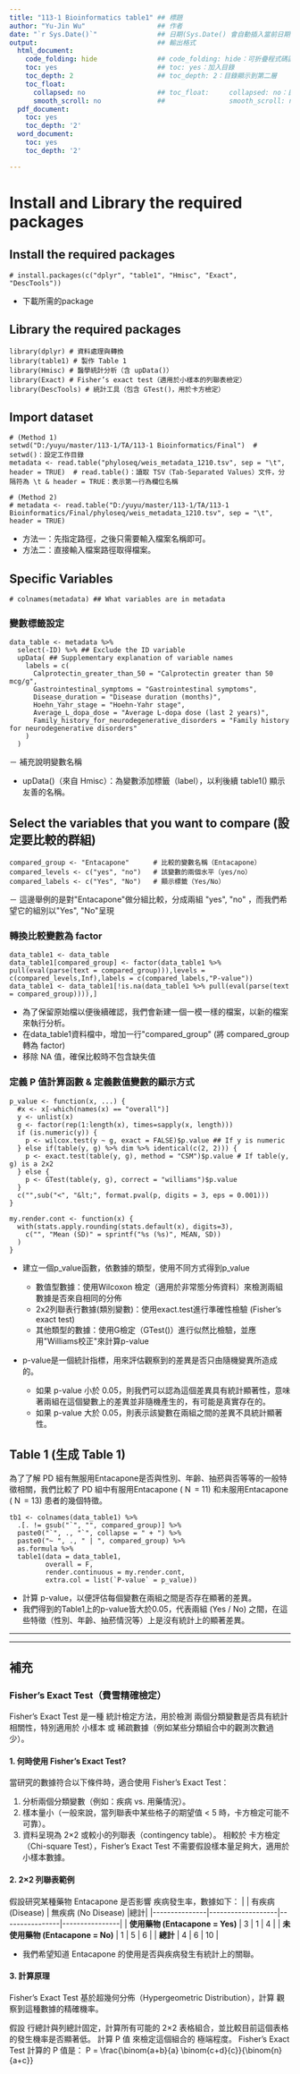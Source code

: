 ```yaml
---
title: "113-1 Bioinformatics table1" ## 標題
author: "Yu-Jin Wu"                  ## 作者
date: "`r Sys.Date()`"               ## 日期(Sys.Date() 會自動插入當前日期)
output:                              ## 輸出格式
  html_document:
    code_folding: hide               ## code_folding: hide：可折疊程式碼區塊
    toc: yes                         ## toc: yes：加入目錄
    toc_depth: 2                     ## toc_depth: 2：目錄顯示到第二層
    toc_float:
      collapsed: no                  ## toc_float:     collapsed: no：目錄不預設折疊
      smooth_scroll: no              ##                smooth_scroll: no：關閉滑動效果
  pdf_document:
    toc: yes
    toc_depth: '2'
  word_document:
    toc: yes
    toc_depth: '2'

---
```


# Install and Library the required packages
## Install the required packages
```{r}
# install.packages(c("dplyr", "table1", "Hmisc", "Exact", "DescTools"))
```
- 下載所需的package

## Library the required packages
```{r}
library(dplyr) # 資料處理與轉換
library(table1) # 製作 Table 1
library(Hmisc) # 醫學統計分析（含 upData()）
library(Exact) # Fisher’s exact test（適用於小樣本的列聯表檢定）
library(DescTools) # 統計工具（包含 GTest()，用於卡方檢定）
```


## Import dataset 
```{r}
# (Method 1)
setwd("D:/yuyu/master/113-1/TA/113-1 Bioinformatics/Final")  # setwd()：設定工作目錄
metadata <- read.table("phyloseq/weis_metadata_1210.tsv", sep = "\t", header = TRUE)  # read.table()：讀取 TSV（Tab-Separated Values）文件，分隔符為 \t & header = TRUE：表示第一行為欄位名稱

# (Method 2) 
# metadata <- read.table("D:/yuyu/master/113-1/TA/113-1 Bioinformatics/Final/phyloseq/weis_metadata_1210.tsv", sep = "\t", header = TRUE)
```
- 方法一：先指定路徑，之後只需要輸入檔案名稱即可。
- 方法二：直接輸入檔案路徑取得檔案。

## Specific Variables
```{r}
# colnames(metadata) ## What variables are in metadata
```

### 變數標籤設定
```{r}
data_table <- metadata %>%
  select(-ID) %>% ## Exclude the ID variable
  upData( ## Supplementary explanation of variable names
    labels = c(
      Calprotectin_greater_than_50 = "Calprotectin greater than 50 mcg/g",
      Gastrointestinal_symptoms = "Gastrointestinal symptoms",
      Disease_duration = "Disease duration (months)",
      Hoehn_Yahr_stage = "Hoehn-Yahr stage",
      Average_L_dopa_dose = "Average L-dopa dose (last 2 years)",
      Family_history_for_neurodegenerative_disorders = "Family history for neurodegenerative disorders"
    )
  )

```
－ 補充說明變數名稱
-  upData()（來自 Hmisc）：為變數添加標籤（label），以利後續 table1() 顯示友善的名稱。


## Select the variables that you want to compare (設定要比較的群組)
```{r}
compared_group <- "Entacapone"      # 比較的變數名稱（Entacapone）
compared_levels <- c("yes", "no")   # 該變數的兩個水平（yes/no）
compared_labels <- c("Yes", "No")   # 顯示標籤（Yes/No）
```
－ 這邊舉例的是對"Entacapone"做分組比較，分成兩組 "yes", "no" ，而我們希望它的組別以"Yes", "No"呈現


### 轉換比較變數為 factor
```{r}
data_table1 <- data_table
data_table1[compared_group] <- factor(data_table1 %>% pull(eval(parse(text = compared_group))),levels = c(compared_levels,Inf),labels = c(compared_labels,"P-value"))
data_table1 <- data_table1[!is.na(data_table1 %>% pull(eval(parse(text = compared_group)))),]
```
* 為了保留原始檔以便後續確認，我們會新建一個一模一樣的檔案，以新的檔案來執行分析。
* 在data_table1資料檔中，增加一行"compared_group" (將 compared_group 轉為 factor)
* 移除 NA 值，確保比較時不包含缺失值

### 定義 P 值計算函數 & 定義數值變數的顯示方式
```{r}
p_value <- function(x, ...) {
  #x <- x[-which(names(x) == "overall")]
  y <- unlist(x)
  g <- factor(rep(1:length(x), times=sapply(x, length)))
  if (is.numeric(y)) {
    p <- wilcox.test(y ~ g, exact = FALSE)$p.value ## If y is numeric
  } else if(table(y, g) %>% dim %>% identical(c(2, 2))) {
    p <- exact.test(table(y, g), method = "CSM")$p.value # If table(y, g) is a 2x2
  } else {
    p <- GTest(table(y, g), correct = "williams")$p.value
  }
  c("",sub("<", "&lt;", format.pval(p, digits = 3, eps = 0.001)))
}

my.render.cont <- function(x) {
  with(stats.apply.rounding(stats.default(x), digits=3), 
    c("", "Mean (SD)" = sprintf("%s (%s)", MEAN, SD))
  )
}

```
- 建立一個p_value函數，依數據的類型，使用不同方式得到p_value
  
  -  數值型數據：使用Wilcoxon 檢定（適用於非常態分佈資料）來檢測兩組數據是否來自相同的分佈
  -  2x2列聯表行數據(類別變數)：使用exact.test進行準確性檢驗 (Fisher’s exact test)
  -  其他類型的數據：使用G檢定（GTest()）進行似然比檢驗，並應用"Williams校正"來計算p-value
    
- p-value是一個統計指標，用來評估觀察到的差異是否只由隨機變異所造成的。
  -   如果 p-value 小於 0.05，則我們可以認為這個差異具有統計顯著性，意味著兩組在這個變數上的差異並非隨機產生的，有可能是真實存在的。
  -   如果 p-value 大於 0.05，則表示該變數在兩組之間的差異不具統計顯著性。


##  Table 1 (生成 Table 1)
為了了解 PD 組有無服用Entacapone是否與性別、年齡、抽菸與否等等的一般特徵相關，我們比較了 PD 組中有服用Entacapone ( N  = 11) 和未服用Entacapone ( N  = 13) 患者的幾個特徵。
```{r}
tb1 <- colnames(data_table1) %>%
  .[. != gsub("`", "", compared_group)] %>%
  paste0("`", ., "`", collapse = " + ") %>%
  paste0("~ ", ., " | ", compared_group) %>%
  as.formula %>%
  table1(data = data_table1, 
         overall = F, 
         render.continuous = my.render.cont,
         extra.col = list(`P-value` = p_value))
```

- 計算 p-value，以便評估每個變數在兩組之間是否存在顯著的差異。
- 我們得到的Table1上的p-value皆大於0.05，代表兩組 (Yes / No) 之間，在這些特徵（性別、年齡、抽菸情況等）上是沒有統計上的顯著差異。




--------------------------------------
--------------------------------------
## 補充

### Fisher’s Exact Test（費雪精確檢定）
Fisher’s Exact Test 是一種 統計檢定方法，用於檢測 兩個分類變數是否具有統計相關性，特別適用於 小樣本 或 稀疏數據（例如某些分類組合中的觀測次數過少）。
#### 1. 何時使用 Fisher’s Exact Test?
當研究的數據符合以下條件時，適合使用 Fisher’s Exact Test：
1. 分析兩個分類變數（例如：疾病 vs. 用藥情況）。
2. 樣本量小（一般來說，當列聯表中某些格子的期望值 < 5 時，卡方檢定可能不可靠）。
3. 資料呈現為 2×2 或較小的列聯表（contingency table）。
相較於 卡方檢定（Chi-square Test），Fisher’s Exact Test 不需要假設樣本量足夠大，適用於小樣本數據。

#### 2. 2×2 列聯表範例
假設研究某種藥物 Entacapone 是否影響 疾病發生率，數據如下：
|                 | 有疾病 (Disease) | 無疾病 (No Disease) |總計|
|---------------|-------------------|----------------|----------------|
| **使用藥物 (Entacapone = Yes)**  | 3 | 1 | 4 |
| **未使用藥物 (Entacapone = No)**  | 1 | 5 | 6 |
| **總計** | 4 | 6 | 10 |

- 我們希望知道 Entacapone 的使用是否與疾病發生有統計上的關聯。


#### 3. 計算原理
Fisher’s Exact Test 基於超幾何分佈（Hypergeometric Distribution），計算 觀察到這種數據的精確機率。

假設 行總計與列總計固定，計算所有可能的 2×2 表格組合，並比較目前這個表格的發生機率是否顯著低。
計算 P 值 來檢定這個組合的 極端程度。
Fisher’s Exact Test 計算的 P 值是：
P = \frac{\binom{a+b}{a} \binom{c+d}{c}}{\binom{n}{a+c}}



